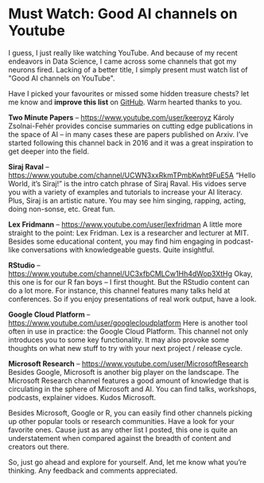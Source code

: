 # Must Watch: Good AI channels on Youtube


I guess, I just really like watching YouTube. And because of my recent endeavors in Data Science, I came across some channels that got my neurons fired. Lacking of a better title, I simply present must watch list of "Good AI channels on YouTube".

<!--more-->

Have I picked your favourites or missed some hidden treasure chests? let me know and **improve this list** on [GitHub](https://github.com/siegstedt/machinemind/blob/main/content/posts/being-a-data-scientist.md). Warm hearted thanks to you.

**Two Minute Papers** – https://www.youtube.com/user/keeroyz
Károly Zsolnai-Fehér provides concise summaries on cutting edge publications in the space of AI – in many cases these are papers published on Arxiv. I’ve started following this channel back in 2016 and it was a great inspiration to get deeper into the field.

**Siraj Raval** – https://www.youtube.com/channel/UCWN3xxRkmTPmbKwht9FuE5A
“Hello World, it’s Siraj!” is the intro catch phrase of Siraj Raval. His vidoes serve you with a variety of examples and tutorials to increase your AI literacy. Plus, Siraj is an artistic nature. You may see him singing, rapping, acting, doing non-sonse, etc. Great fun.

**Lex Fridmann** – https://www.youtube.com/user/lexfridman
A little more straight to the point: Lex Fridman. Lex is a researcher and lecturer at MIT. Besides some educational content, you may find him engaging in podcast-like conversations with knowledgeable guests. Quite insightful.

**RStudio** – https://www.youtube.com/channel/UC3xfbCMLCw1Hh4dWop3XtHg
Okay, this one is for our R fan boys – I first thought. But the RStudio content can do a lot more. For instance, this channel features many talks held at conferences. So if you enjoy presentations of real work output, have a look.

**Google Cloud Platform** – https://www.youtube.com/user/googlecloudplatform
Here is another tool often in use in practice: the Google Cloud Platform. This channel not only introduces you to some key functionality. It may also provoke some thoughts on what new stuff to try with your next project / release cycle.

**Microsoft Research** – https://www.youtube.com/user/MicrosoftResearch
Besides Google, Microsoft is another big player on the landscape. The Microsoft Research channel features a good amount of knowledge that is circulating in the sphere of Microsoft and AI. You can find talks, workshops, podcasts, explainer vidoes. Kudos Microsoft.

Besides Microsoft, Google or R, you can easily find other channels picking up other popular tools or research communities. Have a look for your favorite ones. Cause just as any other list I posted, this one is quite an understatement when compared against the breadth of content and creators out there.

So, just go ahead and explore for yourself. And, let me know what you’re thinking. Any feedback and comments appreciated.
